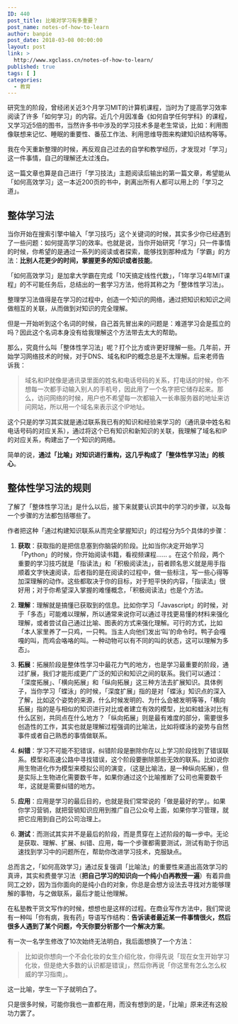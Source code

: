 ```yaml
---
ID: 440
post_title: 比喻对学习有多重要？
post_name: notes-of-how-to-learn
author: banpie
post_date: 2018-03-08 00:00:00
layout: post
link: >
  http://www.xgclass.cn/notes-of-how-to-learn/
published: true
tags: [ ]
categories:
  - 教育
---
```

研究生的阶段，曾经闭关近3个月学习MIT的计算机课程，当时为了提高学习效率阅读了许多「如何学习」的内容。近几个月因准备《如何自学任何学科》的课程，又学习近5倍的图书，当然许多书中涉及的学习技术多是老生常谈，比如：利用图像联想来记忆、睡眠的重要性、番茄工作法、利用思维导图来构建知识结构等等。

我在今天重新整理的时候，再反观自己过去的自学和教学经历，才发现对「学习」这一件事情，自己的理解还太过浅白。

这一篇文章也算是自己进行「学习技法」主题阅读后输出的第一篇文章，希望能从「如何高效学习」这一本近200页的书中，剥离出所有人都可以用上的「学习之道」。

## 整体学习法

当你开始在搜索引擎中输入「学习技巧」这个关键词的时候，其实多少你已经遇到了一些问题：如何提高学习的效率。也就是说，当你开始研究「学习」只一件事情的时候，你希望的是通过一系列的阅读或者探索，能够找到那种成为「学霸」的方法：**比别人花更少的时间，掌握更多的知识或者技能**。

「如何高效学习」是加拿大学霸在完成「10天搞定线性代数」，「1年学习4年MIT课程」的不可能任务后，总结出的一套学习方法，他将其称之为「整体性学习法」。

整理学习法值得是在学习的过程中，创造一个知识的网络，通过把知识和知识之间做相互的关联，从而做到对知识的完全理解。

但是一开始听到这个名词的时候，自己首先冒出来的问题是：难道学习会是孤立的吗？因此这个名词本身没有给我理解这个方法带去太大的帮助。

那么，究竟什么叫「整体性学习法」呢？打个比方或许更好理解一些。几年前，开始学习网络技术的时候，对于DNS、域名和IP的概念总是不太理解。后来老师告诉我：

> 域名和IP就像是通讯录里面的姓名和电话号码的关系，打电话的时候，你不想每一次都手动输入别人的手机号，因此用了一个名字把它储存起来。那么，访问网络的时候，用户也不希望每一次都输入一长串服务器的地址来访问网站，所以用一个域名来表示这个IP地址。

这个只是的学习其实就是通过联系我已有的知识和经验来学习的（通讯录中姓名和电话号码的对应关系），通过将这个已有知识和新知识的关联，我理解了域名和IP的对应关系，构建出了一个知识的网络。

简单的说，**通过「比喻」对知识进行重构，这几乎构成了「整体性学习法」的核心**。

## 整体性学习法的规则

了解了「整体性学习法」是什么以后，接下来就要认识其中的学习的步骤，以及每一个步骤的方法都包括哪些了。

作者把这种「通过构建知识联系从而完全掌握知识」的过程分为5个具体的步骤：

1.  **获取**：获取指的是把信息塞到你脑袋的阶段。比如当你决定开始学习「Python」的时候，你开始阅读书籍，看视频课程…… 。在这个阶段，两个重要的学习技巧就是「指读法」和「积极阅读法」，前者顾名思义就是用手指顺着文字快速阅读，后者指的是在阅读的过程中，做一些标注，写一些心得等加深理解的动作。这些都取决于你的目标，对于短平快的内容，「指读法」很好用；对于你希望深入掌握的难懂概念，「积极阅读法」也是个方法。

2.  **理解**：理解就是搞懂已获取到的信息。比如你学习「Javascript」的时候，对于「多态」可能难以理解，所以通常来说你可以通过寻找更易懂的材料来强化理解，或者尝试自己通过比喻、图表的方式来强化理解。可行的方式，比如「本人家里养了一只鸡，一只鸭。当主人向他们发出‘叫’的命令时。鸭子会嘎嘎的叫，而鸡会咯咯的叫。一种动物可以有不同的叫的状态，这可以理解为多态」。

3.  **拓展**：拓展阶段是整体性学习中最花力气的地方，也是学习最重要的阶段，通过扩展，我们才能形成更广广泛的知识和知识之间的联系。我们可以通过：「深度拓展」、「横向拓展」和「纵向拓展」这三种方法去扩展知识。具体例子，当你学习「蝶泳」的时候，「深度扩展」指的是对「蝶泳」知识点的深入了解，比如这个姿势的来源，什么时候发明的、为什么会被发明等等，「横向拓展」指的是与相似的知识进行对比或者建立有效的模型，比如和蛙泳对比有什么区别，共同点在什么地方？「纵向拓展」则是最有难度的部分，需要很多创造性的工作，其实也就是理解过程强调的比喻法，比如将蝶泳的姿势与自然事件或者自己熟悉的事情做联系。
4.  **纠错**：学习不可能不犯错误，纠错阶段是删除你在以上学习阶段找到了错误联系。模型和高速公路中寻找错误，这个阶段要删除那些无效的联系。比如说你用生物进化作为模型来模拟公司的演变，（这是比喻法，是一种纵向拓展），但是实际上生物进化需要数千年，如果你通过这个比喻推断了公司也需要数千年，这就是需要纠错的地方。
5.  **应用**：应用是学习的最后目的，也就是我们常常说的「做是最好的学」。如果你学习营销，就把营销知识应用到推广自己公众号上面，如果你学习管理，就把它应用到自己的公司治理上。
6.  **测试**：而测试其实并不是最后的阶段，而是贯穿在上述阶段的每一步中。无论是获取、理解、扩展、纠错、应用，每一个步骤都需要测试，测试有助于你迅速找到学习中的问题所在，帮助你改进学习技术，克服缺点。

总而言之，「如何高效学习」通过反复强调「比喻法」的重要性来道出高效学习的真谛，其实和费曼学习法（**把自己学习的知识向一个纯小白再教授一遍**）有着异曲同工之妙，因为当你面向的是纯小白的对象，你总是会想方设法去寻找对方能够理解的事物，与之做联系，最后才能让他理解。

在私塾教干货文写作的时候，想想也是这样的过程。在商业写作方法中，我们常说有一种叫「你有病，我有药」导语写作结构：**告诉读者最近某一件事情很火，然后很多人遇到了某个问题，今天你要分析那个一个解决方案**。

有一次一名学生修改了10次始终无法明白，我后面想换了一个方法：

> 比如说你想向一个不会化妆的女生介绍化妆，你得先说「现在女生开始学习化妆，但是绝大多数的认识都是错误」，然后你再说「你这里有怎么怎么权威的学习指南」。

这一比喻，学生一下子就明白了。

只是很多时候，可能你我也一直都在用，而没有想到的是，「比喻」原来还有这般功力罢了。